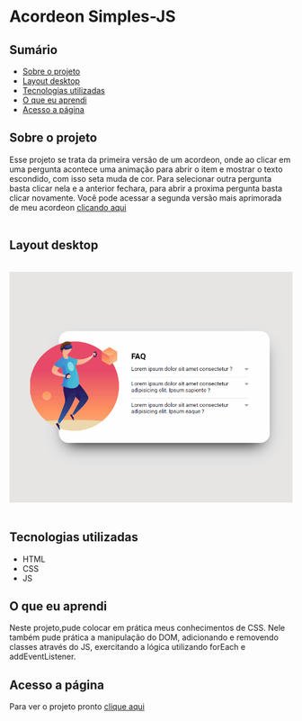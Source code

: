# Acordeon Simples-JS

## Sumário

- [Sobre o projeto](#sobreoprojeto)
- [Layout  desktop](#layout-desktop)
- [Tecnologias utilizadas](#tecnologias-utilizadas)
- [O que eu aprendi](#o-que-eu-aprendi)
- [Acesso a página](#acesso-a-página)

## Sobre o projeto

Esse projeto se trata da primeira versão de um acordeon, onde ao clicar em uma pergunta acontece uma animação para abrir o item e mostrar o texto escondido, com isso seta muda de cor. Para selecionar outra pergunta basta clicar nela e a anterior fechara, para abrir a proxima pergunta basta clicar novamente. Você pode acessar a segunda versão mais aprimorada de meu acordeon [clicando aqui ](https://github.com/ClariCassia/Meu-acordeon-JS)
<br>
<br>

## Layout desktop    

<br>

 <img src="src/imagens/desktop.gif.gif" alt="gif tela desktop">    
<br>
<br>


## Tecnologias utilizadas

- HTML
- CSS
- JS

## O que eu aprendi

Neste projeto,pude colocar em prática meus conhecimentos de CSS. Nele também pude prática a manipulação do DOM, adicionando e removendo classes através do JS, exercitando a lógica utilizando forEach e addEventListener.

## Acesso a página

Para ver o projeto pronto [clique aqui ](https://claricassia.github.io/acordeon-simples-JS/)

